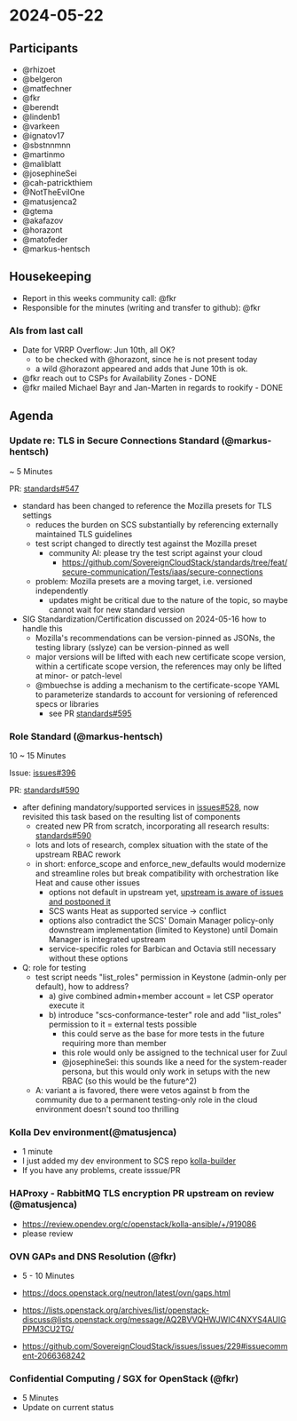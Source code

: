 # 2024-05-22

## Participants

- @rhizoet
- @belgeron
- @matfechner
- @fkr
- @berendt
- @lindenb1
- @varkeen
- @ignatov17
- @sbstnnmnn
- @martinmo
- @maliblatt
- @josephineSei
- @cah-patrickthiem
- @NotTheEvilOne
- @matusjenca2
- @gtema
- @akafazov
- @horazont
- @matofeder
- @markus-hentsch

## Housekeeping

- Report in this weeks community call: @fkr
- Responsible for the minutes (writing and transfer to github): @fkr

### AIs from last call

- Date for VRRP Overflow: Jun 10th, all OK?
  - to be checked with @horazont, since he is not present today
  - a wild @horazont appeared and adds that June 10th is ok.
- @fkr reach out to CSPs for Availability Zones - DONE
- @fkr mailed Michael Bayr and Jan-Marten in regards to rookify - DONE

## Agenda

### Update re: TLS in Secure Connections Standard (@markus-hentsch)

~ 5 Minutes

PR: [standards#547](https://github.com/SovereignCloudStack/standards/issues/547)

- standard has been changed to reference the Mozilla presets for TLS settings
  - reduces the burden on SCS substantially by referencing externally maintained TLS guidelines
  - test script changed to directly test against the Mozilla preset
    - community AI: please try the test script against your cloud
      - <https://github.com/SovereignCloudStack/standards/tree/feat/secure-communication/Tests/iaas/secure-connections>
  - problem: Mozilla presets are a moving target, i.e. versioned independently
    - updates might be critical due to the nature of the topic, so maybe cannot wait for new standard version
- SIG Standardization/Certification discussed on 2024-05-16 how to handle this
  - Mozilla's recommendations can be version-pinned as JSONs, the testing library (sslyze) can be version-pinned as well
  - major versions will be lifted with each new certificate scope version, within a certificate scope version, the references may only be lifted at minor- or patch-level
  - @mbuechse is adding a mechanism to the certificate-scope YAML to parameterize standards to account for versioning of referenced specs or libraries
    - see PR [standards#595](https://github.com/SovereignCloudStack/standards/pull/595)

### Role Standard (@markus-hentsch)

10 ~ 15 Minutes

Issue: [issues#396](https://github.com/SovereignCloudStack/issues/issues/396)

PR: [standards#590](https://github.com/SovereignCloudStack/standards/pull/590)

- after defining mandatory/supported services in [issues#528](https://github.com/SovereignCloudStack/issues/issues/528), now revisited this task based on the resulting list of components
  - created new PR from scratch, incorporating all research results: [standards#590](https://github.com/SovereignCloudStack/standards/pull/590)
  - lots and lots of research, complex situation with the state of the upstream RBAC rework
  - in short: enforce_scope and enforce_new_defaults would modernize and streamline roles but break compatibility with orchestration like Heat and cause other issues
    - options not default in upstream yet, [upstream is aware of issues and postponed it](https://governance.openstack.org/tc/goals/selected/consistent-and-secure-rbac.html#the-issues-we-are-facing-with-scope-concept)
    - SCS wants Heat as supported service -> conflict
    - options also contradict the SCS' Domain Manager policy-only downstream implementation (limited to Keystone) until Domain Manager is integrated upstream
    - service-specific roles for Barbican and Octavia still necessary without these options
- Q: role for testing
  - test script needs "list_roles" permission in Keystone (admin-only per default), how to address?
    - a) give combined admin+member account = let CSP operator execute it
    - b) introduce "scs-conformance-tester" role and add "list_roles" permission to it = external tests possible
      - this could serve as the base for more tests in the future requiring more than member
      - this role would only be assigned to the technical user for Zuul
      - @josephineSei: this sounds like a need for the system-reader persona, but this would only work in setups with the new RBAC (so this would be the future^2)
  - A: variant a is favored, there were vetos against b from the community due to a permanent testing-only role in the cloud environment doesn't sound too thrilling

### Kolla Dev environment(@matusjenca)

- 1 minute
- I just added my dev environment to SCS repo [kolla-builder](https://github.com/SovereignCloudStack/kolla-builder/tree/1.0.0)
- If you have any problems, create isssue/PR

### HAProxy - RabbitMQ TLS encryption PR upstream on review (@matusjenca)

- <https://review.opendev.org/c/openstack/kolla-ansible/+/919086>
- please review

### OVN GAPs and DNS Resolution (@fkr)

- 5 - 10 Minutes

- <https://docs.openstack.org/neutron/latest/ovn/gaps.html>
- <https://lists.openstack.org/archives/list/openstack-discuss@lists.openstack.org/message/AQ2BVVQHWJWIC4NXYS4AUIGPPM3CU2TG/>
- <https://github.com/SovereignCloudStack/issues/issues/229#issuecomment-2066368242>

### Confidential Computing / SGX for OpenStack (@fkr)

- 5 Minutes
- Update on current status
